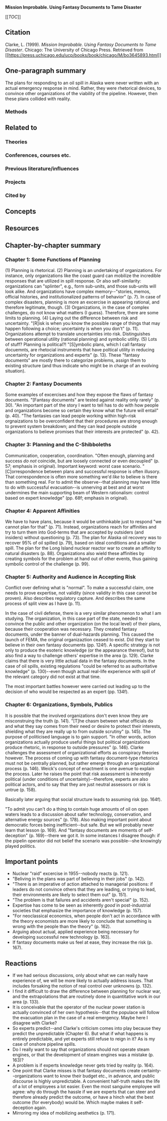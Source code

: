 **Mission Improbable. Using Fantasy Documents to Tame Disaster**

[[_TOC_]]

## Citation

Clarke, L. (1999). *Mission Improbable. Using Fantasy Documents to Tame Disaster*. Chicago: The University of Chicago Press. Retrieved from [[https://press.uchicago.edu/ucp/books/book/chicago/M/bo3645893.html]]

## One-paragraph summary

The plans for responding to an oil spill in Alaska were never written with an actual emergency response in mind. Rather, they were rhetorical devices, to convince other organizations of the viability of the pipeline. However, then these plans collided with reality.

### Methods

## Related to

### Theories

### Conferences, courses etc.

### Previous literature/influences

### Projects

### Cited by

## Concepts

## Resources

## Chapter-by-chapter summary

### Chapter 1: Some Functions of Planning

(1) Planning is rhetorical. (2) Planning is an undertaking of organizations. For instance, only organizations like the coast guard can mobilize the incredible responses that are utilized in spill response. Or also self-similarity: organizations can "splinter", e.g., form sub-units, and those sub-units will look alike. And organizations have complex memory--"stories, memos, official histories, and institutionalized patterns of behavior" (p. 7). In case of complex disasters, planning is more an excercise in appearing rational, and therefore legitimate, though. (3) Organizations, in the case of complex challenges, do not know what matters (I guess). Therefore, there are some limits to planning. (4) Laying out the difference between risk and uncertainty. "[R]isk is when you know the possible range of things that may happen following a choice; uncertainty is when you don't" (p. 11). Organizations attempt to translate uncertainties into risk. Distinguishes between operational utility (rational planning) and symbolic utility. (5) Lots of stuff? Planning is political?! "[S]ymbolic plans, which I call fantasy docuemnts, are rhetocial instruments that have poltical utility in reducing uncertainty for organizations and experts" (p. 13). These "fantasy documents" are mostly there to categorize problems, assign them to existing structure (and thus indicate who might be in charge of an evolving situation).

### Chapter 2: Fantasy Documents

Some examples of excercises and how they expose the flaws of fantasy documents. "[Fantasy documents" are tested against reality only rarely" (p. 30). "An important part of the story I want to tell has to do with how people and organizations become so certain they know what the future will entail" (p. 40). "The fantasies can lead people working within high-risk orgnaizations to be overconfident that their procedures are strong enough to prevent system breakdown; and they can lead people outside organizations to believe promises that their interests are protected" (p. 42).

### Chapter 3: Planning and the C-Shibboleths

Communication, cooperation, coordination. "Often enough, planning and success *do not* coincide, but are loosely connected or even decoupled" (p. 57; emphasis in original). Important keyword: worst case scenario. "[C]orrespondence between plans and successful response is often illusory. That correspondence is often more something we'd *like* to believe is there than something real. For to admit the observe--that planning may have little to do with successful evacuation--is unnerving at best and at worst undermines the main supporting beam of Western rationalism: control based on expert knowledge" (pp. 68f; emphasis in original).

### Chapter 4: Apparent Affinities

We have to have plans, because it would be unthinkable just to respond "we cannot plan for that" (p. 71). Instead, organizations reach for affinities and try to turn them into God-terms that are accepted by outsiders (and insiders) without questioning (p. 73). The plan for Alaska oil recovery was to recover 95% of oil spilled (p. 79), based on ideal conditions and a smaller spill. The plan for the Long Island nuclear reactor war to create an affinity to natural disasters (p. 88). Organizations also wield these affinities by creating symbols for the problem at hand out of other events, thus gaining symbolic control of the challenge (p. 99).

### Chapter 5: Authority and Audience in Accepting Risk

Conflict over defining what is "normal". To make a successful claim, one needs to prove expertise, not validity (since validity in this case cannot be proven). Also describes regulatory capture. And describes the same process of split view as I have (p. 11).

In the case of civil defense, there is a very similar phenomenon to what I am studying. The organization, in this case part of the state, needed to convince the public and other organization (on the local level) of their plans, because their cooperation was necessary. They created fantasy documents, under the banner of dual-hazards planning. This caused the launch of FEMA, the original organizaztion ceased to exist. Did they start to believe in their own fantasy documents (pp. 124f). A specific strategy is not only to produce the esoteric knowledge (or the appearance thereof), but to also find a way to challenge others' expertise in the area (p. 129). Clarke claims that there is very little actual data in the fantasy documents. In the case of oil spills, existing regulations "could be referred to as authoritative knowledge" (p. 130)--even though actual real-life experience with spill of the relevant category did not exist at that time.

The most important battles however were carried out leading up to the decision of who would be respected as an expert (pp. 134f).

### Chapter 6: Organizations, Symbols, Publics

It is possible that the involved organizations don't even know they are misconstruing the truth (p. 141). "[T]he chasm between what officials do and what they say comes from their need or desire to protect their interests, shielding what they are really up to from outside scrutiny" (p. 145). The purpose of politicised language is to gain support. "In other words, action organizations actually produce useful things but political organizations produce rhetoric, in response to outside pressures" (p. 146). Clarke challenges the assessment of organizational efforts as conspiracy theories however. The process of coming up with fantasy document-type rhetorics must not be centrally planned, but rather emerge through an organizational process (p. 146). Weick's concept of enactment is one avenue to explain the process. Later he raises the point that risk assessment is inherently political (under conditions of uncertainty)--therefore, experts are also political actors, and to say that they are just neutral assessors or risk is untrue (p. 158).

Basically later arguing that social structure leads to assuming risk (pp. 164f).

"To admit you can't do a thing to contain huge amounts of oil on open waters leads to a discussion about safer technology, conservation, and alternative energy sources" (p. 178). Also making important point about democratic forces being inefficient--but safe. But we will probably never learn that lesson (p. 169). And "fantasy documents are moments of self-deception" (p. 169)--there we got it. In some instances I disagree though: if the pipelin operator did not belief the scenario was possible--she knowingly played politics.

## Important points

* Nuclear "raid" excercise in 1955--nobody reacts (p. 121).
* "Beliving in the plans was part of believing in their jobs" (p. 142).
* "There is an imperative of action attached to managerial positions: if leaders do not convince others that they are leading, or trying to lead, their environments are likely to select them out" (p. 151).
* "The problem is that failures and accidents aren't special" (p. 152).
* Expertise has come to be seen as inherently *good* in post-industrial societies that emphasize the importance of knowledge (p. 157).
* "For neoclassical economics, when people don't act in accordance with the theory economists are more likely to conclude that something is wrong with the people than the theory" (p. 162).
* Arguing about actual, applied experience being necessary for developing successful new technology (p. 163).
* If fantasy documents make us feel at ease, they increase the risk (p. 167).

## Reactions

* If we had serious discussions, only about what we can really have experience of, we will be more likely to actually address issues. That includes forsaking the notion of real control over unknowns (p. 132).
* I find it difficult to draw the difference between planning for nuclear war, and the extrapolations that are routinely done in quantitative work in our area (p. 133).
* It is conceivable that the operator of the nuclear power station is actually convinced of her own hypothesis--that the populace will follow the evacuation plan in the case of a real emergency. Maybe here I disagree with Clarke?
* So experts predict--and Clarke's criticism comes into play because they predict the unpredictable (Chapter 6). But what if what happens is entirely predictable, and yet experts still refuse to reign in it? As is my case of onshore pipeline spills.
* Do I really want to say that organizations should not operate steam engines, or that the development of steam engines was a mistake (p. 163)?
* A problem is if experts knowledge never gets tried by reality (p. 164).
* One point that Clarke misses is that fantasy documents create certainty--organizations want to know their budget etc., in advance, and public discourse is highly unpredictable. A convenient half-truth makes the life of a lot of employees a lot easier. Even the most sanguine employee will agree: why do through the hassle if we are experts that can steer and therefore already predict the outcome, or have a hinch what the best outcome (for everybody) would be. Which maybe makes it self-deception again.
* Mirroring my idea of mobilizing aesthetics (p. 171).